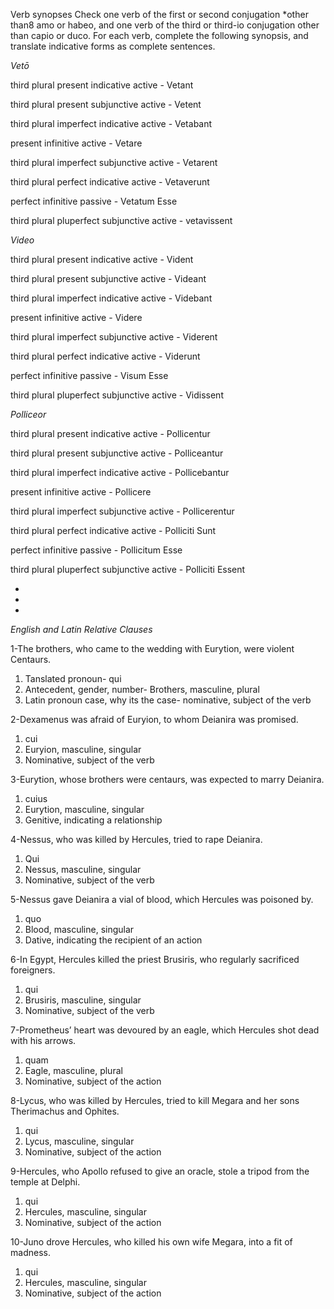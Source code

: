 Verb synopses
Check one verb of the first or second conjugation *other than8 amo or habeo, and one verb of the third or third-io conjugation other than capio or duco. For each verb, complete the following synopsis, and translate indicative forms as complete sentences.

*Vetō*

third plural present indicative active - Vetant

third plural present subjunctive active - Vetent

third plural imperfect indicative active - Vetabant

present infinitive active - Vetare

third plural imperfect subjunctive active - Vetarent

third plural perfect indicative active - Vetaverunt

perfect infinitive passive - Vetatum Esse

third plural pluperfect subjunctive active - vetavissent



*Video*

third plural present indicative active - Vident

third plural present subjunctive active - Videant

third plural imperfect indicative active - Videbant

present infinitive active - Videre

third plural imperfect subjunctive active - Viderent

third plural perfect indicative active - Viderunt

perfect infinitive passive - Visum Esse

third plural pluperfect subjunctive active - Vidissent




*Polliceor*

third plural present indicative active - Pollicentur

third plural present subjunctive active - Polliceantur

third plural imperfect indicative active - Pollicebantur

present infinitive active - Pollicere

third plural imperfect subjunctive active - Pollicerentur

third plural perfect indicative active - Polliciti Sunt

perfect infinitive passive - Pollicitum Esse

third plural pluperfect subjunctive active - Polliciti Essent

-
-
-

*English and Latin Relative Clauses*

1-The brothers, who came to the wedding with Eurytion, were violent Centaurs.
1. Tanslated pronoun- qui
2. Antecedent, gender, number- Brothers, masculine, plural
3. Latin pronoun case, why its the case- nominative, subject of the verb

2-Dexamenus was afraid of Euryion, to whom Deianira was promised.
1. cui
2. Euryion, masculine, singular
3. Nominative, subject of the verb

3-Eurytion, whose brothers were centaurs, was expected to marry Deianira.
1. cuius
2. Eurytion, masculine, singular
3. Genitive, indicating a relationship

4-Nessus, who was killed by Hercules, tried to rape Deianira.
1. Qui
2. Nessus, masculine, singular
3. Nominative, subject of the verb

5-Nessus gave Deianira a vial of blood, which Hercules was poisoned by.
1. quo
2. Blood, masculine, singular
3. Dative, indicating the recipient of an action

6-In Egypt, Hercules killed the priest Brusiris, who regularly sacrificed foreigners.
1. qui
2. Brusiris, masculine, singular
3. Nominative, subject of the verb

7-Prometheus’ heart was devoured by an eagle, which Hercules shot dead with his arrows.
1. quam
2. Eagle, masculine, plural
3. Nominative, subject of the action

8-Lycus, who was killed by Hercules, tried to kill Megara and her sons Therimachus and Ophites.
1. qui
2. Lycus, masculine, singular
3. Nominative, subject of the action

9-Hercules, who Apollo refused to give an oracle, stole a tripod from the temple at Delphi.
1. qui
2. Hercules, masculine, singular
3. Nominative, subject of the action

10-Juno drove Hercules, who killed his own wife Megara, into a fit of madness.
1. qui
2. Hercules, masculine, singular
3. Nominative, subject of the action




